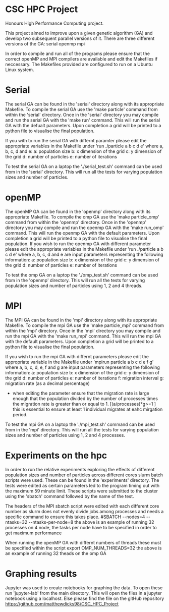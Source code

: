 # CSC HPC Project
Honours High Performance Computing project.

This project aimed to improve upon a given genetic algorithm (GA) and develop two subsequent parallel versions of it.
There are three different versions of the GA:
  serial
  openmp
  mpi
  
In order to compile and run all of the programs please ensure that the correct openMP and MPI compilers are available and edit the Makefiles if neccessary.
The Makefiles provided are configured to run on a Ubuntu Linux system.

# Serial
The serial GA can be found in the 'serial' directory along with its appropriate Makefile.
To compile the serial GA use the 'make particle' command from within the 'serial' directory.
Once in the 'serial' directory you may compile and run the serial GA with the 'make run' command.
This will run the serial GA with the defualt parameters.
Upon completion a grid will be printed to a python file to visualise the final population.

If you with to run the serial GA with differnt paramter please edit the appropriate variables in the Makefile under 'run ./particle a b c d e' where a, b, c, d and e:
  a: population size
  b: x dimension of the grid
  c: y dimension of the grid
  d: number of particles
  e: number of iterations

To test the serial GA on a laptop the './serial_test.sh' command can be used from in the 'serial' directory.
This will run all the tests for varying population sizes and number of particles.

# openMP
The openMP GA can be found in the 'openmp' directory along with its appropriate Makefile.
To compile the omp GA use the 'make particle_omp' command from within the 'openmp' directory.
Once in the 'openmp' directory you may compile and run the openmp GA with the 'make run_omp' command.
This will run the openmp GA with the default parameters.
Upon completion a grid will be printed to a python file to visualise the final population.
If you wish to run the openmp GA with different parameter please edit the appropriate variables in the Makefile under 'run ./particle a b c d e' where a, b, c, d and e are input parameters representing the following information:
  a: population size
  b: x dimension of the grid
  c: y dimension of the grid
  d: number of particles
  e: number of iterations
  
To test the omp GA on a laptop the './omp_test.sh' command can be used from in the 'openmp' directory.
This will run all the tests for varying population sizes and number of particles using 1, 2 and 4 threads.

# MPI
The MPI GA can be found in the 'mpi' directory along with its appropriate Makefile.
To compile the mpi GA use the 'make particle_mpi' command from within the 'mpi' directory.
Once in the 'mpi' directory you may compile and run the mpi GA with the 'make run_mpi' command.
This will run the mpi GA with the default parameters. 
Upon completion a grid will be printed to a python file to visualise the final population.

If you wish to run the mpi GA with differnt parameters please edit the appropriate variable in the Makefile under 'mpirun particle a b c d e f g' where a, b, c, d, e, f and g are input parameters representing the following information:
  a: population size
  b: x dimension of the grid
  c: y dimension of the grid
  d: number of particles
  e: number of iterations
  f: migration interval
  g: migration rate (as a decimal percentage)
  * when editing the parameter ensure that the migration rate is large enough that the population divided by the number of processes times the migration rate is greater than or equal to 1. [(a/processes)*g>=1 ] this is essential to ensure at least 1 individual migrates at eahc mirgation period.

To test the mpi GA on a laptop the './mpi_test.sh' command can be used from in the 'mpi' directory.
This will run all the tests for varying population sizes and number of particles using 1, 2 and 4 processes.

# Experiments on the hpc
In order to run the relative experiments exploring the effects of different population sizes and number of particles across different cores slurm batch scripts were used.
These can be found in the 'experiments' directory.
The tests were edited as certain parameters led to the program timing out with the maximum 59 minute limit.
These scripts were submitted to the cluster using the 'sbatch' command followed by the name of the test.

The headers of the MPI sbatch script were edited with each different core number as slurm does not evenly divide jobs among processes and needs a specific command to ensure this takes place.
#SBATCH --nodes=4 --ntasks=32 --ntasks-per-node=8 
the above is an example of running 32 processes on 4 node, the tasks per node have to be specified in order to get maximum performance

When running the openMP GA with differnt numbers of threads these must be specified within the script 
export OMP_NUM_THREADS=32
the above is an example of running 32 theads on the omp GA

# Graphing results
Jupyter was used to create notebooks for graphing the data.
To open these run 'jupyter-lab' from the main directory.
This will open the files in a jupyter notebook using a localhost.
Else please find the file on the gitHub repository https://github.com/matthewdicks98/CSC_HPC_Project



